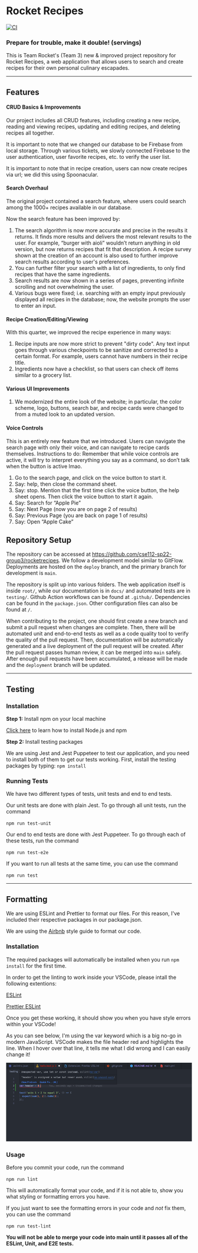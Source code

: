 # Rocket Recipes
[![CI](https://github.com/cse112-sp22-group3/rocketrecipes/actions/workflows/main.yml/badge.svg)](https://github.com/cse112-sp22-group3/rocketrecipes/actions/workflows/main.yml)
### Prepare for trouble, make it double! (servings)

This is Team Rocket's (Team 3) new & improved project repository for Rocket Recipes, a web application that allows users to search and create recipes for their own personal culinary escapades. 

---
## Features

#### CRUD Basics & Improvements

Our project includes all CRUD features, including creating a new recipe, reading and viewing recipes, updating and editing recipes, and deleting recipes all together.

It is important to note that we changed our database to be Firebase from local storage. Through various tickets, we slowly connected Firebase to the user authentication, user favorite recipes, etc. to verify the user list. 

It is important to note that in recipe creation, users can now create recipes via url; we did this using Spoonacular.

#### Search Overhaul

The original project contained a search feature, where users could search among the 1000+ recipes available in our database. 

Now the search feature has been improved by:
1. The search algorithm is now more accurate and precise in the results it returns. It finds more results and delivers the most relevant results to the user. For example, “burger with aioli” wouldn’t return anything in old version, but now returns recipes that fit that description. A recipe survey shown at the creation of an account is also used to further improve search results according to user's preferences.
2. You can further filter your search with a list of ingredients, to only find recipes that have the same ingredients.
3. Search results are now shown in a series of pages, preventing infinite scrolling and not overwhelming the user.
4. Various bugs were fixed; i.e. searching with an empty input previously displayed all recipes in the database; now, the website prompts the user to enter an input.

#### Recipe Creation/Editing/Viewing

With this quarter, we improved the recipe experience in many ways:
1. Recipe inputs are now more strict to prevent "dirty code". Any text input goes through various checkpoints to be sanitize and corrected to a certain format. For example, users cannot have numbers in their recipe title.
2. Ingredients now have a checklist, so that users can check off items similar to a grocery list.

#### Various UI Improvements
1. We modernized the entire look of the website; in particular, the color scheme, logo, buttons, search bar, and recipe cards were changed to from a muted look to an updated version.

#### Voice Controls
This is an entirely new feature that we introduced. Users can navigate the search page with only their voice, and can navigate to recipe cards themselves.
Instructions to do:
Remember that while voice controls are active, it will try to interpret everything you say as a command, so don’t talk when the button is active lmao.
1. Go to the search page, and click on the voice button to start it.
2. Say: help, then close the command sheet. 
3. Say: stop. Mention that the first time click the voice button, the help sheet opens. Then click the voice button to start it again.
4. Say: Search for “Apple Pie”
5. Say: Next Page (now you are on page 2 of results)
6. Say: Previous Page (you are back on page 1 of results)
7. Say: Open “Apple Cake”


## Repository Setup

The repository can be accessed at https://github.com/cse112-sp22-group3/rocketrecipes. We follow a development model similar to GitFlow. Deployments are hosted on the ```deploy``` branch, and the primary branch for development is ```main```. 

The repository is split up into various folders. The web application itself is inside ```root/```, while our documentation is in ```docs/``` and automated tests are in ```testing/```. Github Action workflows can be found at ```.github/```. Dependencies can be found in the ```package.json```. Other configuration files can also be found at ```/```. 

When contributing to the project, one should first create a new branch and submit a pull request when changes are complete. Then, there will be automated unit and end-to-end tests as well as a code quality tool to verify the quality of the pull request. Then, documentation will be automatically generated and a live deployment of the pull request will be created. After the pull request passes human review, it can be merged into ```main``` safely. After enough pull requests have been accumulated, a release will be made and the ```deployment``` branch will be updated.

---
## Testing
### Installation
**Step 1:** Install npm on your local machine

[Click here](https://docs.npmjs.com/downloading-and-installing-node-js-and-npm) to learn how to install Node.js and npm


**Step 2:** Install testing packages

We are using Jest and Jest Puppeteer to test our application, and you need to install both of them to get our tests working. First, install the testing packages by typing:
`npm install`

### Running Tests
We have two different types of tests, unit tests and end to end tests.

Our unit tests are done with plain Jest. To go through all unit tests, run the command

`npm run test-unit`


Our end to end tests are done with Jest Puppeteer. To go through each of these tests, run the command

`npm run test-e2e`


If you want to run all tests at the same time, you can use the command

`npm run test`


---
## Formatting
We are using ESLint and Prettier to format our files. For this reason, I've included their respective packages in our package.json.

We are using the [Airbnb](https://github.com/airbnb/javascript) style guide to format our code.
### Installation
The required packages will automatically be installed when you run `npm install` for the first time.

In order to get the linting to work inside your VSCode, please intall the following extentions:


[ESLint](https://marketplace.visualstudio.com/items?itemName=dbaeumer.vscode-eslint)

[Prettier ESLint](https://marketplace.visualstudio.com/items?itemName=rvest.vs-code-prettier-eslint)


Once you get these working, it should show you when you have style errors within your VSCode! 

As you can see below, I'm using the var keyword which is a big no-go in modern JavaScript. VSCode makes the file header red and highlights the line. When I hover over that line, it tells me what I did wrong and I can easily change it!

![ESLint in VSCode example](./docs/VSCode-ESLint-example.png)


### Usage

Before you commit your code, run the command 

`npm run lint`

This will automatically format your code, and if it is not able to, show you what styling or formatting errors you have.

If you just want to see the formatting errors in your code and *not* fix them, you can use the command

`npm run test-lint`

**You will not be able to merge your code into main until it passes all of the ESLint, Unit, and E2E tests.**
